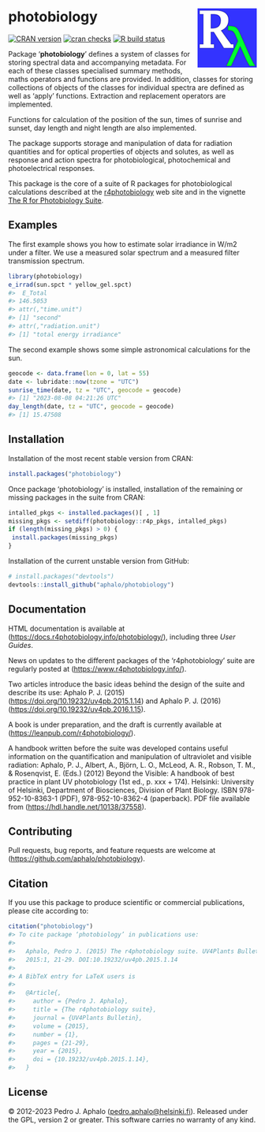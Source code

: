 
# photobiology <img src="man/figures/logo.png" align="right" width="120"/>

<!-- badges: start -->

[![CRAN
version](https://www.r-pkg.org/badges/version-last-release/photobiology)](https://cran.r-project.org/package=photobiology)
[![cran
checks](https://badges.cranchecks.info/worst/photobiology.svg)](https://cran.r-project.org/web/checks/check_results_photobiology.html)
[![R build
status](https://github.com/aphalo/photobiology/workflows/R-CMD-check/badge.svg)](https://github.com/aphalo/photobiology/actions)
<!-- badges: end -->

Package ‘**photobiology**’ defines a system of classes for storing
spectral data and accompanying metadata. For each of these classes
specialised summary methods, maths operators and functions are provided.
In addition, classes for storing collections of objects of the classes
for individual spectra are defined as well as ‘apply’ functions.
Extraction and replacement operators are implemented.

Functions for calculation of the position of the sun, times of sunrise
and sunset, day length and night length are also implemented.

The package supports storage and manipulation of data for radiation
quantities and for optical properties of objects and solutes, as well as
response and action spectra for photobiological, photochemical and
photoelectrical responses.

This package is the core of a suite of R packages for photobiological
calculations described at the
[r4photobiology](https://www.r4photobiology.info) web site and in the
vignette [The R for Photobiology
Suite](https://docs.r4photobiology.info/photobiology/articles/userguide-0-r4p-introduction.html).

## Examples

The first example shows you how to estimate solar irradiance in W/m2
under a filter. We use a measured solar spectrum and a measured filter
transmission spectrum.

``` r
library(photobiology)
e_irrad(sun.spct * yellow_gel.spct)
#>  E_Total 
#> 146.5053 
#> attr(,"time.unit")
#> [1] "second"
#> attr(,"radiation.unit")
#> [1] "total energy irradiance"
```

The second example shows some simple astronomical calculations for the
sun.

``` r
geocode <- data.frame(lon = 0, lat = 55)
date <- lubridate::now(tzone = "UTC")
sunrise_time(date, tz = "UTC", geocode = geocode)
#> [1] "2023-08-08 04:21:26 UTC"
day_length(date, tz = "UTC", geocode = geocode)
#> [1] 15.47508
```

## Installation

Installation of the most recent stable version from CRAN:

``` r
install.packages("photobiology")
```

Once package ‘photobiology’ is installed, installation of the remaining
or missing packages in the suite from CRAN:

``` r
intalled_pkgs <- installed.packages()[ , 1]
missing_pkgs <- setdiff(photobiology::r4p_pkgs, intalled_pkgs)
if (length(missing_pkgs) > 0) {
 install.packages(missing_pkgs)
}
```

Installation of the current unstable version from GitHub:

``` r
# install.packages("devtools")
devtools::install_github("aphalo/photobiology")
```

## Documentation

HTML documentation is available at
(<https://docs.r4photobiology.info/photobiology/>), including three
*User Guides*.

News on updates to the different packages of the ‘r4photobiology’ suite
are regularly posted at (<https://www.r4photobiology.info/>).

Two articles introduce the basic ideas behind the design of the suite
and describe its use: Aphalo P. J. (2015)
(<https://doi.org/10.19232/uv4pb.2015.1.14>) and Aphalo P. J. (2016)
(<https://doi.org/10.19232/uv4pb.2016.1.15>).

A book is under preparation, and the draft is currently available at
(<https://leanpub.com/r4photobiology/>).

A handbook written before the suite was developed contains useful
information on the quantification and manipulation of ultraviolet and
visible radiation: Aphalo, P. J., Albert, A., Björn, L. O., McLeod, A.
R., Robson, T. M., & Rosenqvist, E. (Eds.) (2012) Beyond the Visible: A
handbook of best practice in plant UV photobiology (1st ed., p. xxx +
174). Helsinki: University of Helsinki, Department of Biosciences,
Division of Plant Biology. ISBN 978-952-10-8363-1 (PDF),
978-952-10-8362-4 (paperback). PDF file available from
(<https://hdl.handle.net/10138/37558>).

## Contributing

Pull requests, bug reports, and feature requests are welcome at
(<https://github.com/aphalo/photobiology>).

## Citation

If you use this package to produce scientific or commercial
publications, please cite according to:

``` r
citation("photobiology")
#> To cite package ‘photobiology’ in publications use:
#> 
#>   Aphalo, Pedro J. (2015) The r4photobiology suite. UV4Plants Bulletin,
#>   2015:1, 21-29. DOI:10.19232/uv4pb.2015.1.14
#> 
#> A BibTeX entry for LaTeX users is
#> 
#>   @Article{,
#>     author = {Pedro J. Aphalo},
#>     title = {The r4photobiology suite},
#>     journal = {UV4Plants Bulletin},
#>     volume = {2015},
#>     number = {1},
#>     pages = {21-29},
#>     year = {2015},
#>     doi = {10.19232/uv4pb.2015.1.14},
#>   }
```

## License

© 2012-2023 Pedro J. Aphalo (<pedro.aphalo@helsinki.fi>). Released under
the GPL, version 2 or greater. This software carries no warranty of any
kind.
